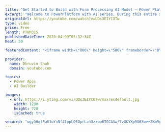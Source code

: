 ```yaml
---
title: "Get Started to Build with Form Processing AI Model – Power Platform AI Builder Series – Part Two"
excerpt: "Welcome to PowerPlatform with AI series. During this entire series, we will talk about one of the important components of AI Builder which is – “Form Processing”.  You are watching the second part of this series. In this video, we will discuss how we can build a model for Form Processing using AI Builder?"
originalUrl: https://youtube.com/watch?v=UDs3EIYCOTw
type: video
price: Free
length: PT8M31S
publishedDateTime: 2020-04-09T05:32:34Z
heat: 50

featuredContent: "<iframe width=\"800\" height=\"500\" frameborder=\"0\" src=\"https://www.youtube.com/embed/UDs3EIYCOTw\" allow=\"accelerometer; autoplay; encrypted-media; gyroscope; picture-in-picture\" allowfullscreen></iframe>"

provider:
  name: Dhruvin Shah
  domain: youtube.com

topics:
  - Power Apps
  - AI Builder

images:
  - url: https://i.ytimg.com/vi/UDs3EIYCOTw/maxresdefault.jpg
    width: 1280
    height: 720
    isCached: true

secured: "ugyQ6qtPaU1oYnNf41ppLQ5OprLah3zzpo6TGCA3w/7vGKYXp9O63we+ZKm9ghexL9YGetWyipO8+UnsEN4WYEPiH72fhj78OciQEbDUO/GV98ue/x+nyLoFP9dPo+9ht279PVV3u66S2FOmBi3TAwIfl/p1A9PK9ePq7/Dr8yMLFU8Y37ifSw+bHq0htvTZIb5LauO+1BoHdgpqv6Gb2lQE7PPvjCvoC2cSFHwKYb6k4QdO+4rIOfegDJVRu59OhQEgEh8cWoZTalKsw9O3qof2fe4wVmKkOrUBdQet840vZbgJVXo5xsQwSvsp4KVFqQLRT0421Ci4BKUYJMB+rJ4mH2v8TXgxieCWVDEMQaCCLeeDXIJL8O3pfhpn6+EIyyvL5nFhiNBcSUTUcRFL08t/XogsIHKhBQTISsMYMr4=;tpIvetGwXoBYIe3BpOPApw=="
---
```


